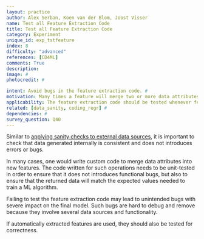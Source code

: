 ```yaml
---
layout: practice
author: Alex Serban, Koen van der Blom, Joost Visser
name: Test all Feature Extraction Code
title: Test all Feature Extraction Code
category: Experiment
unique_id: exp_tstfeature
index: 8
difficulty: "advanced"
references: [CD4ML]
comments: True
description:
image: #
photocredit: #

intent: Avoid bugs in the feature extraction code. #
motivation: Many times a feature will merge two or more data attributes or use custom data transformations. Testing this custom feature extraction code ensures no errors or bugs are introduced in this process. #
applicability: The feature extraction code should be tested whenever features are manually  engineered (and not automatically extracted, e.g. through deep learning).
related: [data_sanity, coding_regr] #
dependencies: #
survey_question: Q40
---
```


Similar to <a href="/blog/2020/sanity_check/" target="blank">applying sanity checks to external data sources</a>, it is important to check that data generated internally is consistent and does not introduces errors or bugs.


In many cases, one would write custom code to merge data attributes into new features.
The code written for such operations needs to be unit-tested in order to ensure that it does not introduces functional bugs, but also to ensure that the returned data will match the expected values needed to train a ML algorithm.

Failing to test the feature extraction code may lead to unintended bugs with severe impact on the final model.
Such bugs are hard to debug and remove because they involve several data sources and functionality.


If automatically extracted features are used, they should also be tested for correctness.